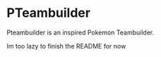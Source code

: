 # PTeambuilder
Pteambuilder is an inspired Pokemon Teambuilder. 

Im too lazy to finish the README for now
